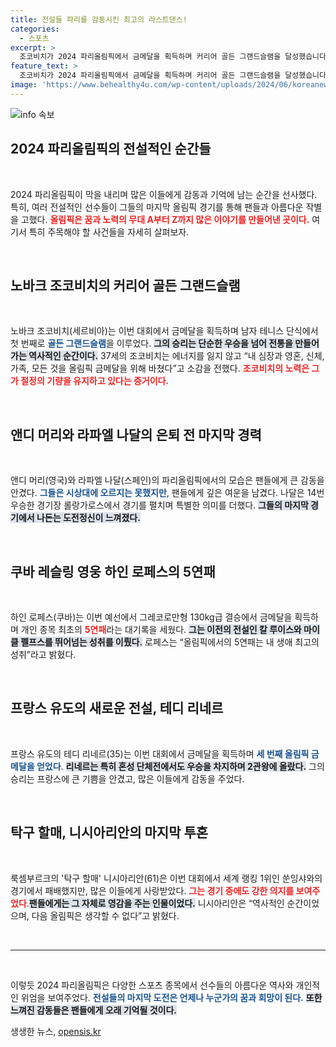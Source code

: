 ```yaml
---
title: 전설들 파리를 감동시킨 최고의 라스트댄스!
categories:
  - 스포츠
excerpt: >
  조코비치가 2024 파리올림픽에서 금메달을 획득하며 커리어 골든 그랜드슬램을 달성했습니다. 나달과 머리는 감동적인 마지막 무대를 장식했고, 레슬링 영웅 로페스는 개인 종목 최초의 5연패를 이루며 역사를 썼습니다.
feature_text: >
  조코비치가 2024 파리올림픽에서 금메달을 획득하며 커리어 골든 그랜드슬램을 달성했습니다. 나달과 머리는 감동적인 마지막 무대를 장식했고, 레슬링 영웅 로페스는 개인 종목 최초의 5연패를 이루며 역사를 썼습니다.
image: 'https://www.behealthy4u.com/wp-content/uploads/2024/06/koreanews.jpg'
---
```


<p><img src="https://www.behealthy4u.com/wp-content/uploads/2024/06/koreanews.jpg" alt="info 속보" /></p>

<h2 data-ke-size="size26">2024 파리올림픽의 전설적인 순간들</h2>

<p data-ke-size="size16">&nbsp;</p>

<p>2024 파리올림픽이 막을 내리며 많은 이들에게 감동과 기억에 남는 순간을 선사했다. 특히, 여러 전설적인 선수들이 그들의 마지막 올림픽 경기를 통해 팬들과 아름다운 작별을 고했다. <b><span style="color: #ee2323;">올림픽은 꿈과 노력의 무대 A부터 Z까지 많은 이야기를 만들어낸 곳이다.</span></b> 여기서 특히 주목해야 할 사건들을 자세히 살펴보자.</p>

<p data-ke-size="size16">&nbsp;</p>

<h2 data-ke-size="size26">노바크 조코비치의 커리어 골든 그랜드슬램</h2>

<p data-ke-size="size16">&nbsp;</p>

<p>노바크 조코비치(세르비아)는 이번 대회에서 금메달을 획득하며 남자 테니스 단식에서 첫 번째로 <b><span style="color: #1a5490;">골든 그랜드슬램</span></b>을 이루었다. <b><span style="background-color: #21538527;">그의 승리는 단순한 우승을 넘어 전통을 만들어가는 역사적인 순간이다.</span></b> 37세의 조코비치는 에너지를 잃지 않고 “내 심장과 영혼, 신체, 가족, 모든 것을 올림픽 금메달을 위해 바쳤다”고 소감을 전했다. <b><span style="color: #ee2323;">조코비치의 노력은 그가 절정의 기량을 유지하고 있다는 증거이다.</span></b></p>

<p data-ke-size="size16">&nbsp;</p>

<h2 data-ke-size="size26">앤디 머리와 라파엘 나달의 은퇴 전 마지막 경력</h2>

<p data-ke-size="size16">&nbsp;</p>

<p>앤디 머리(영국)와 라파엘 나달(스페인)의 파리올림픽에서의 모습은 팬들에게 큰 감동을 안겼다. <b><span style="color: #1a5490;">그들은 시상대에 오르지는 못했지만</span></b>, 팬들에게 깊은 여운을 남겼다. 나달은 14번 우승한 경기장 롤랑가로스에서 경기를 펼치며 특별한 의미를 더했다. <b><span style="background-color: #21538527;">그들의 마지막 경기에서 나돈는 도전정신이 느껴졌다.</span></b></p>

<p data-ke-size="size16">&nbsp;</p>

<h2 data-ke-size="size26">쿠바 레슬링 영웅 하인 로페스의 5연패</h2>

<p data-ke-size="size16">&nbsp;</p>

<p>하인 로페스(쿠바)는 이번 예선에서 그레코로만형 130kg급 결승에서 금메달을 획득하며 개인 종목 최초의 <b><span style="color: #ee2323;">5연패</span></b>라는 대기록을 세웠다. <b><span style="background-color: #21538527;">그는 이전의 전설인 칼 루이스와 마이클 펠프스를 뛰어넘는 성취를 이뤘다.</span></b> 로페스는 “올림픽에서의 5연패는 내 생애 최고의 성취”라고 밝혔다.</p>

<p data-ke-size="size16">&nbsp;</p>

<h2 data-ke-size="size26">프랑스 유도의 새로운 전설, 테디 리네르</h2>

<p data-ke-size="size16">&nbsp;</p>

<p>프랑스 유도의 테디 리네르(35)는 이번 대회에서 금메달을 획득하며 <b><span style="color: #1a5490;">세 번째 올림픽 금메달을 얻었다</span></b>. <b><span style="background-color: #21538527;">리네르는 특히 혼성 단체전에서도 우승을 차지하며 2관왕에 올랐다.</span></b> 그의 승리는 프랑스에 큰 기쁨을 안겼고, 많은 이들에게 감동을 주었다.</p>

<p data-ke-size="size16">&nbsp;</p>

<h2 data-ke-size="size26">탁구 할매, 니시아리안의 마지막 투혼</h2>

<p data-ke-size="size16">&nbsp;</p>

<p>룩셈부르크의 '탁구 할매' 니시아리안(61)은 이번 대회에서 세계 랭킹 1위인 쑨잉샤와의 경기에서 패배했지만, 많은 이들에게 사랑받았다. <b><span style="color: #ee2323;">그는 경기 중에도 강한 의지를 보여주었다</span></b>.<b><span style="background-color: #21538527;">팬들에게는 그 자체로 영감을 주는 인물이었다.</span></b> 니시아리안은 “역사적인 순간이었으며, 다음 올림픽은 생각할 수 없다”고 밝혔다.</p>

<p data-ke-size="size16">&nbsp;</p>

<hr>

<p data-ke-size="size16">&nbsp;</p>

<p>이렇듯 2024 파리올림픽은 다양한 스포츠 종목에서 선수들의 아름다운 역사와 개인적인 위엄을 보여주었다. <b><span style="color: #1a5490;">전설들의 마지막 도전은 언제나 누군가의 꿈과 희망이 된다.</span></b>‍ <b><span style="background-color: #21538527;">또한 느껴진 감동들은 팬들에게 오래 기억될 것이다.</span></b></p>
생생한 뉴스, <a href="https://opensis.kr" rel="dofollow">opensis.kr</a>



